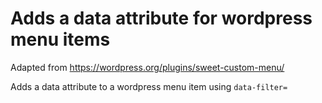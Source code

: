 # Adds a data attribute for wordpress menu items

Adapted from https://wordpress.org/plugins/sweet-custom-menu/

Adds a data attribute to a wordpress menu item using `data-filter=`
